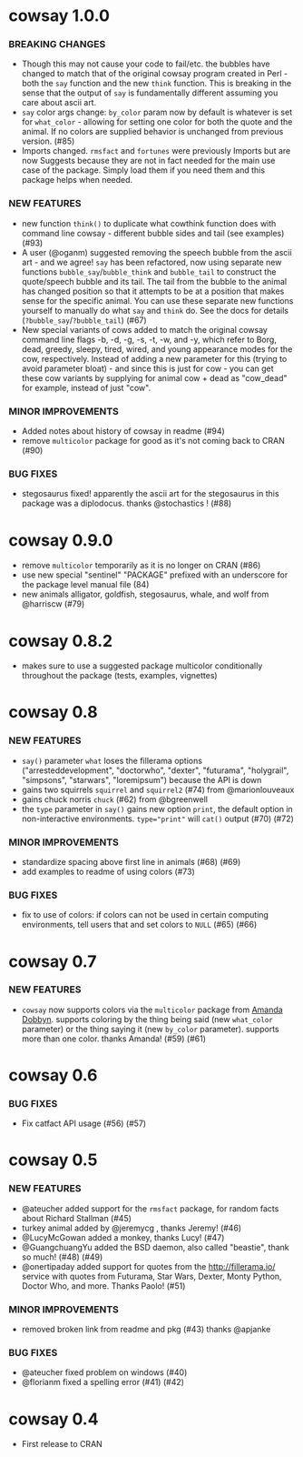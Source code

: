 cowsay 1.0.0
============

### BREAKING CHANGES

* Though this may not cause your code to fail/etc. the bubbles have changed to match that of the original cowsay program created in Perl - both the `say` function and the new `think` function. This is breaking in the sense that the output of `say` is fundamentally different assuming you care about ascii art.
* `say` color args change: `by_color` param now by default is whatever is set for `what_color` - allowing for setting one color for both the quote and the animal. If no colors are supplied behavior is unchanged from previous version. (#85)
* Imports changed. `rmsfact` and `fortunes` were previously Imports but are now Suggests because they are not in fact needed for the main use case of the package. Simply load them if you need them and this package helps when needed. 

### NEW FEATURES

* new function `think()` to duplicate what cowthink function does with command line cowsay - different bubble sides and tail (see examples) (#93)
* A user (@oganm) suggested removing the speech bubble from the ascii art - and we agree! `say` has been refactored, now using separate new functions `bubble_say`/`bubble_think` and `bubble_tail` to construct the quote/speech bubble and its tail. The tail from the bubble to the animal has changed position so that it attempts to be at a position that makes sense for the specific animal. You can use these separate new functions yourself to manually do what `say` and `think` do. See the docs for details (`?bubble_say`/`?bubble_tail`) (#67)
* New special variants of cows added to match the original cowsay command line flags -b, -d, -g, -s, -t, -w, and -y, which refer to Borg, dead, greedy, sleepy, tired, wired, and young appearance modes for the cow, respectively. Instead of adding a new parameter for this (trying to avoid parameter bloat) - and since this is just for cow - you can get these cow variants by supplying for animal cow + dead as "cow_dead" for example, instead of just "cow".

### MINOR IMPROVEMENTS

* Added notes about history of cowsay in readme (#94)
* remove `multicolor` package for good as it's not coming back to CRAN (#90)

### BUG FIXES

* stegosaurus fixed! apparently the ascii art for the stegosaurus in this package was a diplodocus. thanks @stochastics ! (#88)


cowsay 0.9.0
============

* remove `multicolor` temporarily as it is no longer on CRAN (#86)
* use new special "sentinel" "PACKAGE" prefixed with an underscore for the package level manual file (84)
* new animals alligator, goldfish, stegosaurus, whale, and wolf from @harriscw (#79)


cowsay 0.8.2
============

* makes sure to use a suggested package multicolor conditionally throughout the package (tests, examples, vignettes)


cowsay 0.8
==========

### NEW FEATURES

* `say()` parameter `what` loses the fillerama options ("arresteddevelopment", "doctorwho", "dexter", "futurama", "holygrail", "simpsons", "starwars", "loremipsum") because the API is down
* gains two squirrels `squirrel` and `squirrel2` (#74) from @marionlouveaux
* gains chuck norris `chuck` (#62) from @bgreenwell
* the `type` parameter in `say()` gains new option `print`, the default option in non-interactive environments. `type="print"` will `cat()` output (#70) (#72)

### MINOR IMPROVEMENTS

* standardize spacing above first line in animals (#68) (#69)
* add examples to readme of using colors (#73)

### BUG FIXES

* fix to use of colors: if colors can not be used in certain computing environments, tell users that and set colors to `NULL` (#65) (#66)


cowsay 0.7
==========

### NEW FEATURES

* `cowsay` now supports colors via the `multicolor` package from [Amanda Dobbyn](https://github.com/aedobbyn). supports coloring by the thing being said (new `what_color` parameter) or the thing saying it (new `by_color` parameter). supports more than one color. thanks Amanda! (#59) (#61) 


cowsay 0.6
==========

### BUG FIXES

* Fix catfact API usage (#56) (#57)


cowsay 0.5
==========

### NEW FEATURES

* @ateucher added support for the `rmsfact` package, for 
random facts about Richard Stallman (#45)
* turkey animal added by @jeremycg , thanks Jeremy! (#46)
* @LucyMcGowan added a monkey, thanks Lucy! (#47)
* @GuangchuangYu added the BSD daemon, also called "beastie", 
thank so much! (#48) (#49)
* @onertipaday added support for quotes from the http://fillerama.io/
service with quotes from Futurama, Star Wars, Dexter, Monty Python, 
Doctor Who, and more. Thanks Paolo! (#51)

### MINOR IMPROVEMENTS

* removed broken link from readme and pkg (#43) 
thanks @apjanke

### BUG FIXES

* @ateucher fixed problem on windows (#40)
* @florianm fixed a spelling error (#41) (#42)


cowsay 0.4
==========

* First release to CRAN
